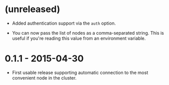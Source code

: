 (unreleased)
============

* Added authentication support via the `auth` option.

* You can now pass the list of nodes as a comma-separated string. This is
  useful if you're reading this value from an environment variable.


0.1.1 - 2015-04-30
==================

* First usable release supporting automatic connection to the most convenient
  node in the cluster.

